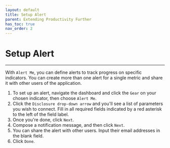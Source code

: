 ```yaml
---
layout: default
title: Setup Alert
parent: Extending Productivity Further
has_toc: true
nav_order: 2
---
```


# Setup Alert

---

With `Alert Me`, you can define alerts to track progress on specific indicators. You can create more than one alert for a single metric and share it with other users of the application.
1. To set up an alert, navigate the dashboard and click the `Gear` on your chosen indicator, then choose `Alert Me`.
2. Click the `Disclosure drop-down arrow` and you'll see a list of parameters you wish to connect. Fill in all required fields indicated by a red asterisk to the left of the field label.
3. Once you're done, click `Next`.
4. Compose a notification message, and then click `Next`.
5. You can share the alert with other users. Input their email addresses in the blank field.
6. Click `Done`.
